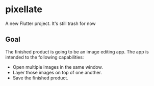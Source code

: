 # pixellate

A new Flutter project. It's still trash for now

## Goal

The finished product is going to be an image editing app.
The app is intended to the following capabilities: 
- Open multiple images in the same window.
- Layer those images on top of one another.
- Save the finished product.
